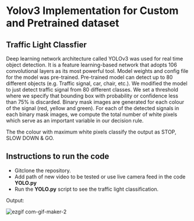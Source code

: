 # Yolov3 Implementation for Custom and Pretrained dataset 
 
## Traffic Light Classfier
Deep learning network architecture called YOLOv3 was used for real time object detection. It is a feature learning-based network that adopts 106 convolutional layers as its most powerful tool. Model weights and config file for the model was pre-trained. Pre-trained model can detect up to 80 different objects (e.g. Traffic signal, car, chair, etc.). We modified the model to just detect traffic signal from 80 different classes. We set a threshold where we specify that bounding box with probability or confidence less than 75% is discarded. Binary mask images are generated for each colour of the signal (red, yellow and green). For each of the detected signals in each binary mask images, we compute the total number of white pixels which serve as an important variable in our decision rule.

The the colour with maximum white pixels classify the output as STOP, SLOW DOWN & GO.

## Instructions to run the code

- Gitclone the repository.
- Add path of new video to be tested or use live camera feed in the code **YOLO.py**
- Run the **YOLO.py** script to see the traffic light classification. 


Output:

![ezgif com-gif-maker-2](https://user-images.githubusercontent.com/81267080/139096677-81245125-e08a-470f-93a3-044567077365.gif)
